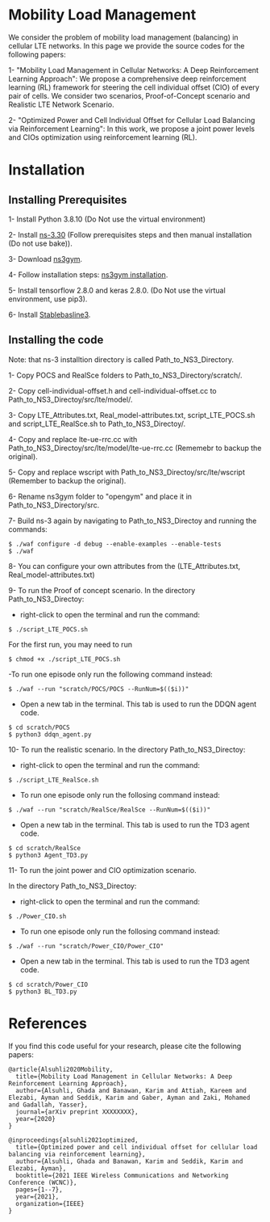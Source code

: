 # Mobility Load Management 
We consider the problem of mobility load management (balancing) in cellular LTE networks. In this page we provide the source codes for the following papers:

1- "Mobility Load Management in Cellular Networks: A Deep Reinforcement Learning Approach":
We propose a comprehensive deep reinforcement learning (RL) framework for steering the cell individual offset (CIO) of every pair of cells. We consider two scenarios, Proof-of-Concept scenario and Realistic LTE Network Scenario.

2- "Optimized Power and Cell Individual Offset for Cellular Load Balancing via Reinforcement Learning":
In this work, we propose a joint power levels and CIOs optimization using reinforcement learning (RL).


# Installation
## Installing Prerequisites

1- Install Python 3.8.10 (Do Not use the virtual environment)

2- Install [ns-3.30](https://www.nsnam.org/wiki/Installation) (Follow prerequisites steps and then manual installation (Do not use bake)).

3- Download [ns3gym](https://apps.nsnam.org/app/ns3-gym/).

4- Follow installation steps: [ns3gym installation](https://github.com/tkn-tub/ns3-gym).

5- Install tensorflow 2.8.0 and keras 2.8.0. (Do Not use the virtual environment, use pip3). 

6- Install [Stablebasline3](https://github.com/DLR-RM/stable-baselines3).


## Installing the code

Note: that ns-3 installtion directory is called Path_to_NS3_Directory.

1- Copy POCS and RealSce folders to Path_to_NS3_Directory/scratch/.

2- Copy cell-individual-offset.h and cell-individual-offset.cc to Path_to_NS3_Directoy/src/lte/model/.

3- Copy LTE_Attributes.txt, Real_model-attributes.txt, script_LTE_POCS.sh and script_LTE_RealSce.sh to Path_to_NS3_Directoy/.

4- Copy and replace lte-ue-rrc.cc with Path_to_NS3_Directoy/src/lte/model/lte-ue-rrc.cc (Rememebr to backup the original).

5- Copy and replace wscript with Path_to_NS3_Directoy/src/lte/wscript (Remember to backup the original).

6- Rename ns3gym folder to "opengym" and place it in Path_to_NS3_Directory/src.

7- Build ns-3 again by navigating to Path_to_NS3_Directoy and running the commands:
```
$ ./waf configure -d debug --enable-examples --enable-tests
$ ./waf
```

  
8- You can configure your own attributes from the (LTE_Attributes.txt, Real_model-attributes.txt)

9- To run the Proof of concept scenario. In the directory Path_to_NS3_Directoy:

- right-click to open the terminal and run the command:
     
```
$ ./script_LTE_POCS.sh
```
For the first run, you may need to run
```
$ chmod +x ./script_LTE_POCS.sh
```

-To run one episode only run the following command instead:

```
$ ./waf --run "scratch/POCS/POCS --RunNum=$(($i))"
```

- Open a new tab in the terminal. This tab is used to run the DDQN agent code. 
     
```
$ cd scratch/POCS
$ python3 ddqn_agent.py
```

10- To run the realistic scenario. In the directory Path_to_NS3_Directoy:

- right-click to open the terminal and run the command:
     
```
$ ./script_LTE_RealSce.sh
```

- To run one episode only run the follosing command instead:
     
```
$ ./waf --run "scratch/RealSce/RealSce --RunNum=$(($i))"
```

- Open a new tab in the terminal. This tab is used to run the TD3 agent code. 
     
```
$ cd scratch/RealSce
$ python3 Agent_TD3.py
```

11- To run the joint power and CIO optimization scenario.

In the directory Path_to_NS3_Directoy:

- right-click to open the terminal and run the command:
     
```
$ ./Power_CIO.sh
```

- To run one episode only run the follosing command instead:
     
```
$ ./waf --run "scratch/Power_CIO/Power_CIO"
```

- Open a new tab in the terminal. This tab is used to run the TD3 agent code. 
     
```
$ cd scratch/Power_CIO
$ python3 BL_TD3.py
```



# References
If you find this code useful for your research, please cite the following papers:
```
@article{Alsuhli2020Mobility,
  title={Mobility Load Management in Cellular Networks: A Deep Reinforcement Learning Approach},
  author={Alsuhli, Ghada and Banawan, Karim and Attiah, Kareem and Elezabi, Ayman and Seddik, Karim and Gaber, Ayman and Zaki, Mohamed and Gadallah, Yasser},
  journal={arXiv preprint XXXXXXXX},
  year={2020}
}

@inproceedings{alsuhli2021optimized,
  title={Optimized power and cell individual offset for cellular load balancing via reinforcement learning},
  author={Alsuhli, Ghada and Banawan, Karim and Seddik, Karim and Elezabi, Ayman},
  booktitle={2021 IEEE Wireless Communications and Networking Conference (WCNC)},
  pages={1--7},
  year={2021},
  organization={IEEE}
}
```

